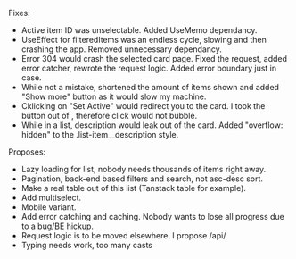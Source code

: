 Fixes: 
- Active item ID was unselectable. Added UseMemo dependancy.
- UseEffect for filteredItems was an endless cycle, slowing and then crashing the app. Removed unnecessary dependancy.
- Error 304 would crash the selected card page. Fixed the request, added error catcher, rewrote the request logic. Added error boundary just in case.
- While not a mistake, shortened the amount of items shown and added "Show more" button as it would slow my machine.
- Cklicking on "Set Active" would redirect you to the card. I took the button out of <Link>, therefore click would not bubble.
- While in a list, description would leak out of the card. Added "overflow: hidden" to the .list-item__description style.

Proposes: 
- Lazy loading for list, nobody needs thousands of items right away.
- Pagination, back-end based filters and search, not asc-desc sort.
- Make a real table out of this list (Tanstack table for example).
- Add multiselect.
- Mobile variant.
- Add error catching and caching. Nobody wants to lose all progress due to a bug/BE hickup.
- Request logic is to be moved elsewhere. I propose /api/
- Typing needs work, too many <any> casts
